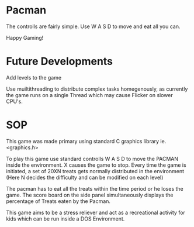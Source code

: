# Pacman
The controlls are fairly simple.
Use W A S D to move and eat all you can.

Happy Gaming!

# Future Developments

Add levels to the game

Use muiltithreading to distribute complex tasks homegenously, as currently the game runs on a single Thread which may cause Flicker on slower CPU's.


# SOP

This game was made primary using standard C graphics library ie. <graphics.h>

To play this game use standard controlls W A S D to move the PACMAN inside the environment.
X causes the game to stop.
Every time the game is initiated, a set of 20XN treats gets normally distributed in the environment (Here N decides the difficulty and can be modified on each level)

The pacman has to eat all the treats within the time period or he loses the game.
The score board on the side panel simultaneously displays the percentage of Treats eaten by the Pacman.

This game aims to be a stress reliever and act as a recreational activity for kids which can be run inside a DOS Environment.
